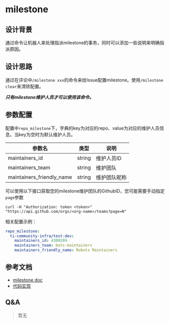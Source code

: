 # milestone

## 设计背景

通过命令让机器人来处理指派milestone的事务，同时可以添加一些说明来明确指派原因。

## 设计思路

通过在评论中`/milestone xxx`的命令来给Issue配置milestone。使用`/milestone clear`来清除配置。

***只有milestone维护人员才可以使用该命令。***

## 参数配置

配置中`repo_milestone`下，字典的key为对应的repo、value为对应的维护人员信息。当key为空时为默认维护人员。

| 参数名                     | 类型    | 说明        |
| ------------------------- | ------ | ---------- |
| maintainers_id            | string | 维护人员ID   |
| maintainers_team          | string | 维护团队     |
| maintainers_friendly_name | string | 维护团队昵称  |

可以使用以下接口获取您的milestone维护团队的GithubID，您可能需要手动指定`page`参数

```shell
curl -H "Authorization: token <token>" "https://api.github.com/orgs/<org-name>/teams?page=N"
```

相关配置示例：

```yaml
repo_milestone:
  ti-community-infra/test-dev:
    maintainers_id: 4300209
    maintainers_team: bots-maintainers
    maintainers_friendly_name: Robots Maintainers
```

## 参考文档

- [milestone doc](https://prow.tidb.io/plugins?repo=ti-community-infra%2Ftichi)
- [代码实现](https://github.com/kubernetes/test-infra/tree/master/prow/plugins/milestone)

## Q&A

> 暂无

